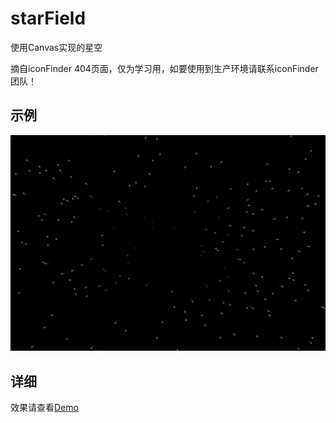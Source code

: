 # starField
使用Canvas实现的星空

摘自iconFinder 404页面，仅为学习用，如要使用到生产环境请联系iconFinder团队！

## 示例
![](./example.png)

## 详细
效果请查看[Demo](https://vincentpat.github.io/starField/)

